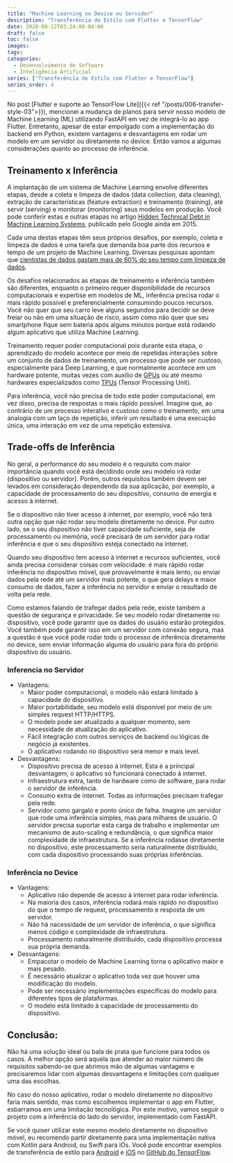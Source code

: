 ```yaml
---
title: "Machine Learning no Device ou Servidor"
description: "Transferência de Estilo com Flutter e TensorFlow"
date: 2020-09-12T03:24:00-04:00
draft: false
toc: false
images:
tags:
categories:
  - Desenvolvimento de Software
  - Inteligência Artificial
series: ["Transferência de Estilo com Flutter e TensorFlow"]
series_order: 4
---
```


No post [Flutter e suporte ao TensorFlow Lite]({{< ref "/posts/006-transfer-style-03">}}), mencionei a mudança de planos para servir nosso modelo de Machine Learning (ML) utilizando FastAPI em vez de integrá-lo ao app Flutter. Entretanto, apesar de estar empolgado com a implementação do backend em Python, existem vantagens e desvantagens em rodar um modelo em um servidor ou diretamente no device. Então vamos a algumas considerações quanto ao processo de inferência.

## Treinamento x Inferência

A implantação de um sistema de Machine Learning envolve diferentes etapas, desde a coleta e limpeza de dados (data collection, data cleaning), extração de características (feature extraction) e treinamento (training), até servir (serving) e monitorar (monitoring) seus modelos em produção. Você pode conferir estas e outras etapas no artigo [Hidden Technical Debt in Machine Learning Systems](https://papers.nips.cc/paper/5656-hidden-technical-debt-in-machine-learning-systems.pdf), publicado pelo Google ainda em 2015.

Cada uma destas etapas têm seus próprios desafios, por exemplo, coleta e limpeza de dados é uma tarefa que demanda boa parte dos recursos e tempo de um projeto de Machine Learning. Diversas pesquisas apontam que [cientistas de dados gastam mais de 60% do seu tempo com limpeza de dados](https://www.forbes.com/sites/gilpress/2016/03/23/data-preparation-most-time-consuming-least-enjoyable-data-science-task-survey-says).

Os desafios relacionados as etapas de treinamento e inferência também são diferentes, enquanto o primeiro requer disponibilidade de recursos computacionais e expertise em modelos de ML, inferência precisa rodar o mais rápido possível e preferencialmente consumindo poucos recursos. Você não quer que seu carro leve alguns segundos para decidir se deve freiar ou não em uma situação de risco, assim como não quer que seu smartphone fique sem bateria após alguns minutos porque está rodando algum aplicativo que utiliza Machine Learning.

Treinamento requer poder computacional pois durante esta etapa, o aprendizado do modelo acontece por meio de repetidas interações sobre um conjunto de dados de treinamento, um processo que pode ser custoso, especialmente para Deep Learning, e que normalmente acontece em um hardware potente, muitas vezes com auxílio de [GPUs](https://developer.nvidia.com/deep-learning) ou até mesmo hardwares especializados como [TPUs](https://cloud.google.com/tpu/docs/tpus) (Tensor Processing Unit).

Para inferência, você não precisa de todo este poder computacional, em vez disso, precisa de respostas o mais rápido possível. Imagine que, ao contrário de um processo interativo e custoso como o treinamento, em uma analogia com um laço de repetição, inferir um resultado é uma execução única, uma interação em vez de uma repetição extensiva.

## Trade-offs de Inferência

No geral, a performance do seu modelo é o requisito com maior importância quando você está decidindo onde seu modelo irá rodar (dispositivo ou servidor). Porém, outros requisitos também devem ser levados em consideração dependendo da sua aplicação, por exemplo, a capacidade de processamento do seu dispositivo, consumo de energia e acesso à internet.

Se o dispositivo não tiver acesso à internet, por exemplo, você não terá outra opção que não rodar seu modelo diretamente no device. Por outro lado, se o seu dispositivo não tiver capacidade suficiente, seja de processamento ou memória, você precisará de um servidor para rodar inferência e que o seu dispositivo esteja conectado na internet.

Quando seu dispositivo tem acesso à internet e recursos suficientes, você ainda precisa considerar coisas com velocidade: é mais rápido rodar inferência no dispositivo móvel, que provavelmente é mais lento, ou enviar dados pela rede até um servidor mais potente, o que gera delays e maior consumo de dados, fazer a inferência no servidor e enviar o resultado de volta pela rede.

Como estamos falando de trafegar dados pela rede, existe também a questão de segurança e privacidade. Se seu modelo rodar diretamente no dispositivo, você pode garantir que os dados  do usuário estarão protegidos. Você também pode garantir isso em um servidor com conexão segura, mas a questão é que você pode rodar todo o processo de inferência diretamente no device, sem enviar informação alguma do usuário para fora do próprio dispositivo do usuário.

### Inferencia no Servidor

* Vantagens:
	* Maior poder computacional, o modelo não estará limitado à capacidade do dispositivo.
	* Maior portabilidade, seu modelo está disponível por meio de um simples request HTTP/HTTPS.
	* O modelo pode ser atualizado a qualquer momento, sem necessidade de atualização do aplicativo.
	* Fácil integração com outros serviços de backend ou lógicas de negócio já existentes.
	* O aplicativo rodando no dispositivo será menor e mais level.
* Desvantagens:
	* Dispositivo precisa de acesso à internet. Esta é a principal desvantagem, o aplicativo só funcionará conectado à internet.
	* Infraestrutura extra, tanto de hardware como de software, para rodar o servidor de inferência.
	* Consumo extra de internet. Todas as informações precisam trafegar pela rede.
	* Servidor como gargalo e ponto único de falha. Imagine um servidor que rode uma inferência simples, mas para milhares de usuário. O servidor precisa suportar esta carga de trabalho e implementar um mecanismo de auto-scaling e redundância, o que significa maior complexidade de infraestrutura. Se a inferência rodasse diretamente no dispositivo, este processamento seria naturalmente distribuído, com cada dispositivo processando suas próprias inferências.
 
### Inferência no Device

* Vantagens:
	* Aplicativo não depende de acesso à internet para rodar inferência.
	* Na maioria dos casos, inferência rodará mais rápido no dispositivo do que o tempo de request, processamento e resposta de um servidor.
	* Não há nacessidade de um servidor de inferência, o que significa menos código e complexidade de infraestrutura.
	* Processamento naturalmente distribuído, cada dispositivo processa sua própria demanda.
* Desvantagens:
	* Empacotar o modelo de Machine Learning torna o aplicativo maior e mais pesado.
	* É necessário atualizar o aplicativo toda vez que houver uma modificação do modelo.
	* Pode ser necessário implementações específicas do modelo para diferentes tipos de plataformas.
	* O modelo está limitado à capacidade de processamento do dispositivo.


## Conclusão:

Não há uma solução ideal ou bala de prata que funcione para todos os casos. A melhor opção será aquela que atender ao maior número de requisitos sabendo-se que abrimos mão de algumas vantagens e precisaremos lidar com algumas desvantagens e limitações com qualquer uma das escolhas.

No caso do nosso aplicativo, rodar o modelo diretamente no dispositivo faria mais sentido, mas como escolhemos implementar o app em Flutter, esbarramos em uma limitação tecnológica. Por este motivo,  vamos seguir o projeto com a inferência do lado do servidor, implementado com FastAPI.

Se você quiser utilizar este mesmo modelo diretamente no dispositivo móvel, eu recomendo partir diretamente para uma implementação nativa com Kotlin para Android, ou Swift para iOs. Você pode encontrar exemplos de transferência de estilo para [Android](https://github.com/tensorflow/examples/tree/master/lite/examples/style_transfer/android) e [iOS](https://github.com/tensorflow/examples/tree/master/lite/examples/style_transfer/ios) no [GitHub do TensorFlow](https://github.com/tensorflow/examples).